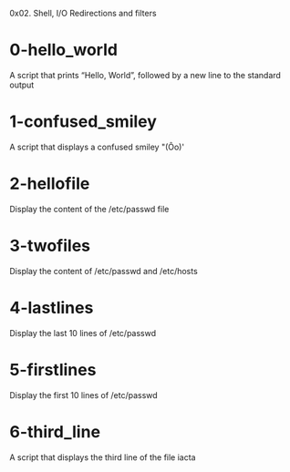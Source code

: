 0x02. Shell, I/O Redirections and filters

# 0-hello_world
A script that prints “Hello, World”, followed by a new line to the standard output

# 1-confused_smiley
A script that displays a confused smiley "(Ôo)'

# 2-hellofile
Display the content of the /etc/passwd file

# 3-twofiles
Display the content of /etc/passwd and /etc/hosts

# 4-lastlines
Display the last 10 lines of /etc/passwd

# 5-firstlines
Display the first 10 lines of /etc/passwd

# 6-third_line
A script that displays the third line of the file iacta
